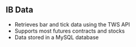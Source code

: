 IB Data
---

- Retrieves bar and tick data using the TWS API
- Supports most futures contracts and stocks
- Data stored in a MySQL database